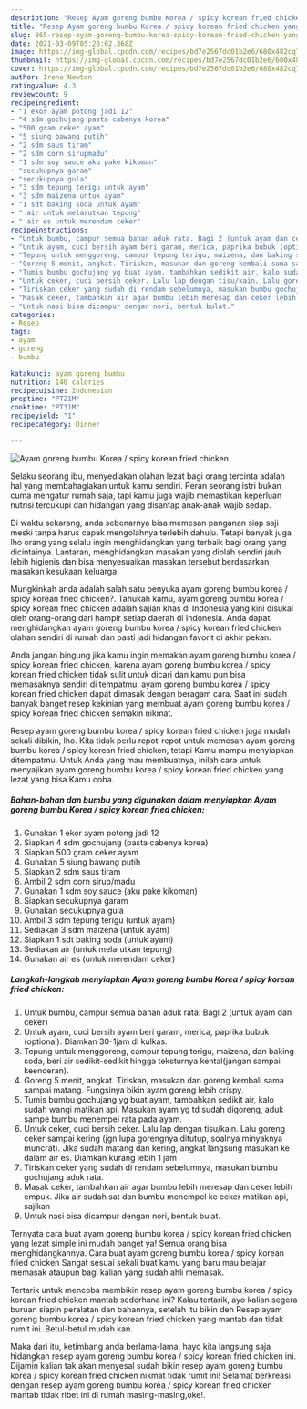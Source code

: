 ```yaml
---
description: "Resep Ayam goreng bumbu Korea / spicy korean fried chicken yang enak dan Mudah Dibuat"
title: "Resep Ayam goreng bumbu Korea / spicy korean fried chicken yang enak dan Mudah Dibuat"
slug: 865-resep-ayam-goreng-bumbu-korea-spicy-korean-fried-chicken-yang-enak-dan-mudah-dibuat
date: 2021-03-09T05:20:02.368Z
image: https://img-global.cpcdn.com/recipes/bd7e2567dc01b2e6/680x482cq70/ayam-goreng-bumbu-korea-spicy-korean-fried-chicken-foto-resep-utama.jpg
thumbnail: https://img-global.cpcdn.com/recipes/bd7e2567dc01b2e6/680x482cq70/ayam-goreng-bumbu-korea-spicy-korean-fried-chicken-foto-resep-utama.jpg
cover: https://img-global.cpcdn.com/recipes/bd7e2567dc01b2e6/680x482cq70/ayam-goreng-bumbu-korea-spicy-korean-fried-chicken-foto-resep-utama.jpg
author: Irene Newton
ratingvalue: 4.3
reviewcount: 9
recipeingredient:
- "1 ekor ayam potong jadi 12"
- "4 sdm gochujang pasta cabenya korea"
- "500 gram ceker ayam"
- "5 siung bawang putih"
- "2 sdm saus tiram"
- "2 sdm corn sirupmadu"
- "1 sdm soy sauce aku pake kikoman"
- "secukupnya garam"
- "secukupnya gula"
- "3 sdm tepung terigu untuk ayam"
- "3 sdm maizena untuk ayam"
- "1 sdt baking soda untuk ayam"
- " air untuk melarutkan tepung"
- " air es untuk merendam ceker"
recipeinstructions:
- "Untuk bumbu, campur semua bahan aduk rata. Bagi 2 (untuk ayam dan ceker)"
- "Untuk ayam, cuci bersih ayam beri garam, merica, paprika bubuk (optional). Diamkan 30-1jam di kulkas."
- "Tepung untuk menggoreng, campur tepung terigu, maizena, dan baking soda, beri air sedikit-sedikit hingga teksturnya kental(jangan sampai keenceran)."
- "Goreng 5 menit, angkat. Tiriskan, masukan dan goreng kembali sama sampai matang. Fungsinya bikin ayam goreng lebih crispy."
- "Tumis bumbu gochujang yg buat ayam, tambahkan sedikit air, kalo sudah wangi matikan api. Masukan ayam yg td sudah digoreng, aduk sampe bumbu menempel rata pada ayam."
- "Untuk ceker, cuci bersih ceker. Lalu lap dengan tisu/kain. Lalu goreng ceker sampai kering (jgn lupa gorengnya ditutup, soalnya minyaknya muncrat). Jika sudah matang dan kering, angkat langsung masukan ke dalam air es. Diamkan kurang lebih 1 jam"
- "Tiriskan ceker yang sudah di rendam sebelumnya, masukan bumbu gochujang aduk rata."
- "Masak ceker, tambahkan air agar bumbu lebih meresap dan ceker lebih empuk. Jika air sudah sat dan bumbu menempel ke ceker matikan api, sajikan"
- "Untuk nasi bisa dicampur dengan nori, bentuk bulat."
categories:
- Resep
tags:
- ayam
- goreng
- bumbu

katakunci: ayam goreng bumbu 
nutrition: 140 calories
recipecuisine: Indonesian
preptime: "PT21M"
cooktime: "PT31M"
recipeyield: "1"
recipecategory: Dinner

---
```



![Ayam goreng bumbu Korea / spicy korean fried chicken](https://img-global.cpcdn.com/recipes/bd7e2567dc01b2e6/680x482cq70/ayam-goreng-bumbu-korea-spicy-korean-fried-chicken-foto-resep-utama.jpg)

Selaku seorang ibu, menyediakan olahan lezat bagi orang tercinta adalah hal yang membahagiakan untuk kamu sendiri. Peran seorang istri bukan cuma mengatur rumah saja, tapi kamu juga wajib memastikan keperluan nutrisi tercukupi dan hidangan yang disantap anak-anak wajib sedap.

Di waktu  sekarang, anda sebenarnya bisa memesan panganan siap saji meski tanpa harus capek mengolahnya terlebih dahulu. Tetapi banyak juga lho orang yang selalu ingin menghidangkan yang terbaik bagi orang yang dicintainya. Lantaran, menghidangkan masakan yang diolah sendiri jauh lebih higienis dan bisa menyesuaikan masakan tersebut berdasarkan masakan kesukaan keluarga. 



Mungkinkah anda adalah salah satu penyuka ayam goreng bumbu korea / spicy korean fried chicken?. Tahukah kamu, ayam goreng bumbu korea / spicy korean fried chicken adalah sajian khas di Indonesia yang kini disukai oleh orang-orang dari hampir setiap daerah di Indonesia. Anda dapat menghidangkan ayam goreng bumbu korea / spicy korean fried chicken olahan sendiri di rumah dan pasti jadi hidangan favorit di akhir pekan.

Anda jangan bingung jika kamu ingin memakan ayam goreng bumbu korea / spicy korean fried chicken, karena ayam goreng bumbu korea / spicy korean fried chicken tidak sulit untuk dicari dan kamu pun bisa memasaknya sendiri di tempatmu. ayam goreng bumbu korea / spicy korean fried chicken dapat dimasak dengan beragam cara. Saat ini sudah banyak banget resep kekinian yang membuat ayam goreng bumbu korea / spicy korean fried chicken semakin nikmat.

Resep ayam goreng bumbu korea / spicy korean fried chicken juga mudah sekali dibikin, lho. Kita tidak perlu repot-repot untuk memesan ayam goreng bumbu korea / spicy korean fried chicken, tetapi Kamu mampu menyiapkan ditempatmu. Untuk Anda yang mau membuatnya, inilah cara untuk menyajikan ayam goreng bumbu korea / spicy korean fried chicken yang lezat yang bisa Kamu coba.

<!--inarticleads1-->

##### Bahan-bahan dan bumbu yang digunakan dalam menyiapkan Ayam goreng bumbu Korea / spicy korean fried chicken:

1. Gunakan 1 ekor ayam potong jadi 12
1. Siapkan 4 sdm gochujang (pasta cabenya korea)
1. Siapkan 500 gram ceker ayam
1. Gunakan 5 siung bawang putih
1. Siapkan 2 sdm saus tiram
1. Ambil 2 sdm corn sirup/madu
1. Gunakan 1 sdm soy sauce (aku pake kikoman)
1. Siapkan secukupnya garam
1. Gunakan secukupnya gula
1. Ambil 3 sdm tepung terigu (untuk ayam)
1. Sediakan 3 sdm maizena (untuk ayam)
1. Siapkan 1 sdt baking soda (untuk ayam)
1. Sediakan  air (untuk melarutkan tepung)
1. Gunakan  air es (untuk merendam ceker)




<!--inarticleads2-->

##### Langkah-langkah menyiapkan Ayam goreng bumbu Korea / spicy korean fried chicken:

1. Untuk bumbu, campur semua bahan aduk rata. Bagi 2 (untuk ayam dan ceker)
1. Untuk ayam, cuci bersih ayam beri garam, merica, paprika bubuk (optional). Diamkan 30-1jam di kulkas.
1. Tepung untuk menggoreng, campur tepung terigu, maizena, dan baking soda, beri air sedikit-sedikit hingga teksturnya kental(jangan sampai keenceran).
1. Goreng 5 menit, angkat. Tiriskan, masukan dan goreng kembali sama sampai matang. Fungsinya bikin ayam goreng lebih crispy.
1. Tumis bumbu gochujang yg buat ayam, tambahkan sedikit air, kalo sudah wangi matikan api. Masukan ayam yg td sudah digoreng, aduk sampe bumbu menempel rata pada ayam.
1. Untuk ceker, cuci bersih ceker. Lalu lap dengan tisu/kain. Lalu goreng ceker sampai kering (jgn lupa gorengnya ditutup, soalnya minyaknya muncrat). Jika sudah matang dan kering, angkat langsung masukan ke dalam air es. Diamkan kurang lebih 1 jam
1. Tiriskan ceker yang sudah di rendam sebelumnya, masukan bumbu gochujang aduk rata.
1. Masak ceker, tambahkan air agar bumbu lebih meresap dan ceker lebih empuk. Jika air sudah sat dan bumbu menempel ke ceker matikan api, sajikan
1. Untuk nasi bisa dicampur dengan nori, bentuk bulat.




Ternyata cara buat ayam goreng bumbu korea / spicy korean fried chicken yang lezat simple ini mudah banget ya! Semua orang bisa menghidangkannya. Cara buat ayam goreng bumbu korea / spicy korean fried chicken Sangat sesuai sekali buat kamu yang baru mau belajar memasak ataupun bagi kalian yang sudah ahli memasak.

Tertarik untuk mencoba membikin resep ayam goreng bumbu korea / spicy korean fried chicken mantab sederhana ini? Kalau tertarik, ayo kalian segera buruan siapin peralatan dan bahannya, setelah itu bikin deh Resep ayam goreng bumbu korea / spicy korean fried chicken yang mantab dan tidak rumit ini. Betul-betul mudah kan. 

Maka dari itu, ketimbang anda berlama-lama, hayo kita langsung saja hidangkan resep ayam goreng bumbu korea / spicy korean fried chicken ini. Dijamin kalian tak akan menyesal sudah bikin resep ayam goreng bumbu korea / spicy korean fried chicken nikmat tidak rumit ini! Selamat berkreasi dengan resep ayam goreng bumbu korea / spicy korean fried chicken mantab tidak ribet ini di rumah masing-masing,oke!.

